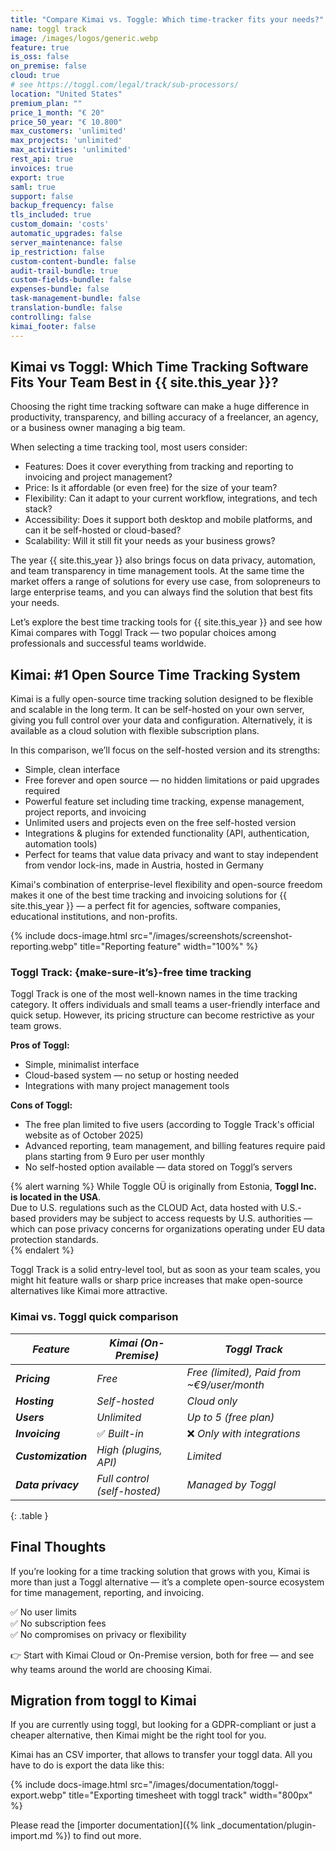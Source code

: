 ```yaml
---
title: "Compare Kimai vs. Toggle: Which time-tracker fits your needs?"
name: toggl track
image: /images/logos/generic.webp
feature: true
is_oss: false
on_premise: false
cloud: true
# see https://toggl.com/legal/track/sub-processors/
location: "United States"
premium_plan: ""
price_1_month: "€ 20"
price_50_year: "€ 10.800"
max_customers: 'unlimited'
max_projects: 'unlimited'
max_activities: 'unlimited'
rest_api: true
invoices: true
export: true
saml: true
support: false
backup_frequency: false
tls_included: true
custom_domain: 'costs'
automatic_upgrades: false
server_maintenance: false
ip_restriction: false
custom-content-bundle: false
audit-trail-bundle: true
custom-fields-bundle: false
expenses-bundle: false
task-management-bundle: false
translation-bundle: false
controlling: false
kimai_footer: false
---
```


## Kimai vs Toggl: Which Time Tracking Software Fits Your Team Best in {{ site.this_year }}?

Choosing the right time tracking software can make a huge difference in productivity, transparency, and billing accuracy of a freelancer, an agency, or a business owner managing a big team.

When selecting a time tracking tool, most users consider:

- Features: Does it cover everything from tracking and reporting to invoicing and project management?
- Price: Is it affordable (or even free) for the size of your team?
- Flexibility: Can it adapt to your current workflow, integrations, and tech stack?
- Accessibility: Does it support both desktop and mobile platforms, and can it be self-hosted or cloud-based?
- Scalability: Will it still fit your needs as your business grows?

The year {{ site.this_year }} also brings focus on data privacy, automation, and team transparency in time management tools. At the same time the market offers a range of solutions for every use case, from solopreneurs to large enterprise teams, and you can always find the solution that best fits your needs.

Let’s explore the best time tracking tools for {{ site.this_year }} and see how Kimai compares with Toggl Track — two popular choices among professionals and successful teams worldwide.

## Kimai: #1 Open Source Time Tracking System

Kimai is a fully open-source time tracking solution designed to be flexible and scalable in the long term. It can be self-hosted on your own server, giving you full control over your data and configuration. Alternatively, it is available as a cloud solution with flexible subscription plans.

In this comparison, we’ll focus on the self-hosted version and its strengths:

- Simple, clean interface
- Free forever and open source — no hidden limitations or paid upgrades required
- Powerful feature set including time tracking, expense management, project reports, and invoicing
- Unlimited users and projects even on the free self-hosted version
- Integrations & plugins for extended functionality (API, authentication, automation tools)
- Perfect for teams that value data privacy and want to stay independent from vendor lock-ins, made in Austria, hosted in Germany

Kimai's combination of enterprise-level flexibility and open-source freedom makes it one of the best time tracking and invoicing solutions for {{ site.this_year }} — a perfect fit for agencies, software companies, educational institutions, and non-profits.

{% include docs-image.html src="/images/screenshots/screenshot-reporting.webp" title="Reporting feature" width="100%" %}

### Toggl Track: {make-sure-it’s}-free time tracking

Toggl Track is one of the most well-known names in the time tracking category.
It offers individuals and small teams a user-friendly interface and quick setup. However, its pricing structure can become restrictive as your team grows.

**Pros of Toggl:**

- Simple, minimalist interface
- Cloud-based system — no setup or hosting needed
- Integrations with many project management tools

**Cons of Toggl:**

* The free plan limited to five users (according to Toggle Track's official website as of October 2025)
* Advanced reporting, team management, and billing features require paid plans starting from 9 Euro per user monthly
* No self-hosted option available — data stored on Toggl’s servers

{% alert warning %}
While Toggle OÜ is originally from Estonia, **Toggl Inc. is located in the USA**.  
Due to U.S. regulations such as the CLOUD Act, data hosted with U.S.-based providers may be subject to access requests by U.S. authorities — which can pose privacy concerns for organizations operating under EU data protection standards.  
{% endalert %}

Toggl Track is a solid entry-level tool, but as soon as your team scales, you might hit feature walls or sharp price increases that make open-source alternatives like Kimai more attractive.

### Kimai vs. Toggl quick comparison

| *Feature*           | *Kimai (On-Premise)*         | *Toggl Track*                               |
|---------------------|------------------------------|---------------------------------------------|
| ***Pricing***       | *Free*                       | *Free (limited), Paid from \~€9/user/month* |
| ***Hosting***       | *Self-hosted*                | *Cloud only*                                |
| ***Users***         | *Unlimited*                  | *Up to 5 (free plan)*                       |
| ***Invoicing***     | ✅ *Built-in*                 | ❌ *Only with integrations*                  |
| ***Customization*** | *High (plugins, API)*        | *Limited*                                   |
| ***Data privacy***  | *Full control (self-hosted)* | *Managed by Toggl*                          |
{: .table }

## Final Thoughts

If you’re looking for a time tracking solution that grows with you, Kimai is more than just a Toggl alternative — it’s a complete open-source ecosystem for time management, reporting, and invoicing.

✅ No user limits  
✅ No subscription fees  
✅ No compromises on privacy or flexibility

👉 Start with Kimai Cloud or On-Premise version, both for free — and see why teams around the world are choosing Kimai.


## Migration from toggl to Kimai

If you are currently using toggl, but looking for a GDPR-compliant or just a cheaper alternative, then Kimai might be the right tool for you. 

Kimai has an CSV importer, that allows to transfer your toggl data. All you have to do is export the data like this:

{% include docs-image.html src="/images/documentation/toggl-export.webp" title="Exporting timesheet with toggl track" width="800px" %}

Please read the [importer documentation]({% link _documentation/plugin-import.md %}) to find out more. 
